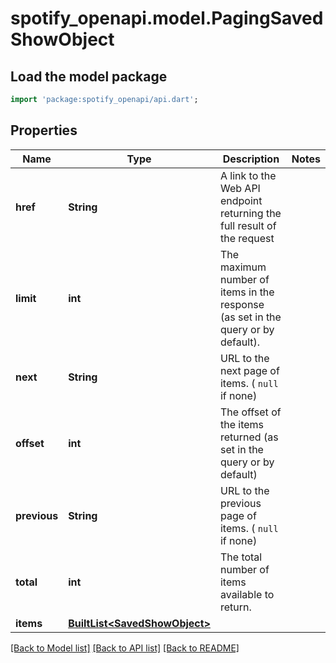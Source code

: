 # spotify_openapi.model.PagingSavedShowObject

## Load the model package
```dart
import 'package:spotify_openapi/api.dart';
```

## Properties
Name | Type | Description | Notes
------------ | ------------- | ------------- | -------------
**href** | **String** | A link to the Web API endpoint returning the full result of the request  | 
**limit** | **int** | The maximum number of items in the response (as set in the query or by default).  | 
**next** | **String** | URL to the next page of items. ( `null` if none)  | 
**offset** | **int** | The offset of the items returned (as set in the query or by default)  | 
**previous** | **String** | URL to the previous page of items. ( `null` if none)  | 
**total** | **int** | The total number of items available to return.  | 
**items** | [**BuiltList&lt;SavedShowObject&gt;**](SavedShowObject.md) |  | 

[[Back to Model list]](../README.md#documentation-for-models) [[Back to API list]](../README.md#documentation-for-api-endpoints) [[Back to README]](../README.md)


